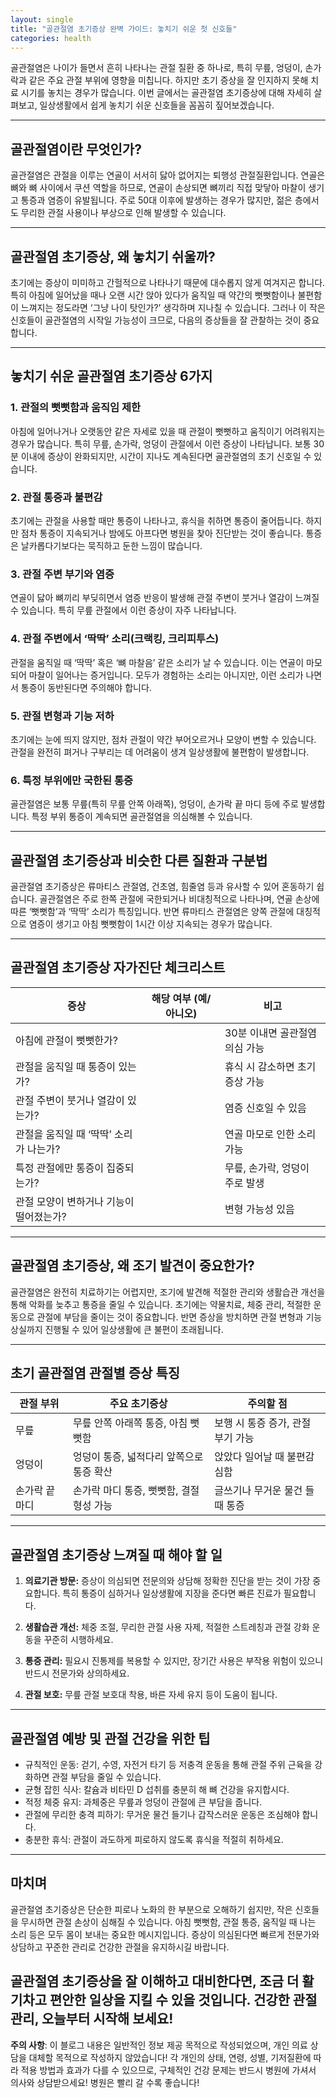 ```yaml
---
layout: single
title: "골관절염 초기증상 완벽 가이드: 놓치기 쉬운 첫 신호들"
categories: health
---
```

골관절염은 나이가 들면서 흔히 나타나는 관절 질환 중 하나로, 특히 무릎, 엉덩이, 손가락과 같은 주요 관절 부위에 영향을 미칩니다. 하지만 초기 증상을 잘 인지하지 못해 치료 시기를 놓치는 경우가 많습니다. 이번 글에서는 골관절염 초기증상에 대해 자세히 살펴보고, 일상생활에서 쉽게 놓치기 쉬운 신호들을 꼼꼼히 짚어보겠습니다.

---

## 골관절염이란 무엇인가?

골관절염은 관절을 이루는 연골이 서서히 닳아 없어지는 퇴행성 관절질환입니다. 연골은 뼈와 뼈 사이에서 쿠션 역할을 하므로, 연골이 손상되면 뼈끼리 직접 맞닿아 마찰이 생기고 통증과 염증이 유발됩니다. 주로 50대 이후에 발생하는 경우가 많지만, 젊은 층에서도 무리한 관절 사용이나 부상으로 인해 발생할 수 있습니다.

---

## 골관절염 초기증상, 왜 놓치기 쉬울까?

초기에는 증상이 미미하고 간헐적으로 나타나기 때문에 대수롭지 않게 여겨지곤 합니다. 특히 아침에 일어났을 때나 오랜 시간 앉아 있다가 움직일 때 약간의 뻣뻣함이나 불편함이 느껴지는 정도라면 ‘그냥 나이 탓인가?’ 생각하며 지나칠 수 있습니다. 그러나 이 작은 신호들이 골관절염의 시작일 가능성이 크므로, 다음의 증상들을 잘 관찰하는 것이 중요합니다.

---

## 놓치기 쉬운 골관절염 초기증상 6가지

### 1. 관절의 뻣뻣함과 움직임 제한

아침에 일어나거나 오랫동안 같은 자세로 있을 때 관절이 뻣뻣하고 움직이기 어려워지는 경우가 많습니다. 특히 무릎, 손가락, 엉덩이 관절에서 이런 증상이 나타납니다. 보통 30분 이내에 증상이 완화되지만, 시간이 지나도 계속된다면 골관절염의 초기 신호일 수 있습니다.

### 2. 관절 통증과 불편감

초기에는 관절을 사용할 때만 통증이 나타나고, 휴식을 취하면 통증이 줄어듭니다. 하지만 점차 통증이 지속되거나 밤에도 아프다면 병원을 찾아 진단받는 것이 좋습니다. 통증은 날카롭다기보다는 묵직하고 둔한 느낌이 많습니다.

### 3. 관절 주변 부기와 염증

연골이 닳아 뼈끼리 부딪히면서 염증 반응이 발생해 관절 주변이 붓거나 열감이 느껴질 수 있습니다. 특히 무릎 관절에서 이런 증상이 자주 나타납니다.

### 4. 관절 주변에서 ‘딱딱’ 소리(크랙킹, 크리피투스)

관절을 움직일 때 ‘딱딱’ 혹은 ‘뼈 마찰음’ 같은 소리가 날 수 있습니다. 이는 연골이 마모되어 마찰이 일어나는 증거입니다. 모두가 경험하는 소리는 아니지만, 이런 소리가 나면서 통증이 동반된다면 주의해야 합니다.

### 5. 관절 변형과 기능 저하

초기에는 눈에 띄지 않지만, 점차 관절이 약간 부어오르거나 모양이 변할 수 있습니다. 관절을 완전히 펴거나 구부리는 데 어려움이 생겨 일상생활에 불편함이 발생합니다.

### 6. 특정 부위에만 국한된 통증

골관절염은 보통 무릎(특히 무릎 안쪽 아래쪽), 엉덩이, 손가락 끝 마디 등에 주로 발생합니다. 특정 부위 통증이 계속되면 골관절염을 의심해볼 수 있습니다.

---

## 골관절염 초기증상과 비슷한 다른 질환과 구분법

골관절염 초기증상은 류마티스 관절염, 건초염, 힘줄염 등과 유사할 수 있어 혼동하기 쉽습니다. 골관절염은 주로 한쪽 관절에 국한되거나 비대칭적으로 나타나며, 연골 손상에 따른 ‘뻣뻣함’과 ‘딱딱’ 소리가 특징입니다. 반면 류마티스 관절염은 양쪽 관절에 대칭적으로 염증이 생기고 아침 뻣뻣함이 1시간 이상 지속되는 경우가 많습니다.

---

## 골관절염 초기증상 자가진단 체크리스트

| 증상                     | 해당 여부 (예/아니오) | 비고                            |
|--------------------------|-----------------------|--------------------------------|
| 아침에 관절이 뻣뻣한가?  |                       | 30분 이내면 골관절염 의심 가능 |
| 관절을 움직일 때 통증이 있는가? |                       | 휴식 시 감소하면 초기 증상 가능  |
| 관절 주변이 붓거나 열감이 있는가? |                       | 염증 신호일 수 있음             |
| 관절을 움직일 때 ‘딱딱’ 소리가 나는가? |                       | 연골 마모로 인한 소리 가능       |
| 특정 관절에만 통증이 집중되는가? |                       | 무릎, 손가락, 엉덩이 주로 발생    |
| 관절 모양이 변하거나 기능이 떨어졌는가? |                       | 변형 가능성 있음                |

---

## 골관절염 초기증상, 왜 조기 발견이 중요한가?

골관절염은 완전히 치료하기는 어렵지만, 조기에 발견해 적절한 관리와 생활습관 개선을 통해 악화를 늦추고 통증을 줄일 수 있습니다. 초기에는 약물치료, 체중 관리, 적절한 운동으로 관절에 부담을 줄이는 것이 중요합니다. 반면 증상을 방치하면 관절 변형과 기능 상실까지 진행될 수 있어 일상생활에 큰 불편이 초래됩니다.

---

## 초기 골관절염 관절별 증상 특징

| 관절 부위   | 주요 초기증상                          | 주의할 점                      |
|-------------|--------------------------------------|-------------------------------|
| 무릎        | 무릎 안쪽 아래쪽 통증, 아침 뻣뻣함      | 보행 시 통증 증가, 관절 부기 가능   |
| 엉덩이      | 엉덩이 통증, 넓적다리 앞쪽으로 통증 확산 | 앉았다 일어날 때 불편감 심함       |
| 손가락 끝 마디 | 손가락 마디 통증, 뻣뻣함, 결절 형성 가능  | 글쓰기나 무거운 물건 들 때 통증    |

---

## 골관절염 초기증상 느껴질 때 해야 할 일

1. **의료기관 방문:** 증상이 의심되면 전문의와 상담해 정확한 진단을 받는 것이 가장 중요합니다. 특히 통증이 심하거나 일상생활에 지장을 준다면 빠른 진료가 필요합니다.

2. **생활습관 개선:** 체중 조절, 무리한 관절 사용 자제, 적절한 스트레칭과 관절 강화 운동을 꾸준히 시행하세요.

3. **통증 관리:** 필요시 진통제를 복용할 수 있지만, 장기간 사용은 부작용 위험이 있으니 반드시 전문가와 상의하세요.

4. **관절 보호:** 무릎 관절 보호대 착용, 바른 자세 유지 등이 도움이 됩니다.

---

## 골관절염 예방 및 관절 건강을 위한 팁

- 규칙적인 운동: 걷기, 수영, 자전거 타기 등 저충격 운동을 통해 관절 주위 근육을 강화하면 관절 부담을 줄일 수 있습니다.
- 균형 잡힌 식사: 칼슘과 비타민 D 섭취를 충분히 해 뼈 건강을 유지합시다.
- 적정 체중 유지: 과체중은 무릎과 엉덩이 관절에 큰 부담을 줍니다.
- 관절에 무리한 충격 피하기: 무거운 물건 들기나 갑작스러운 운동은 조심해야 합니다.
- 충분한 휴식: 관절이 과도하게 피로하지 않도록 휴식을 적절히 취하세요.

---

## 마치며

골관절염 초기증상은 단순한 피로나 노화의 한 부분으로 오해하기 쉽지만, 작은 신호들을 무시하면 관절 손상이 심해질 수 있습니다. 아침 뻣뻣함, 관절 통증, 움직일 때 나는 소리 등은 모두 몸이 보내는 중요한 메시지입니다. 증상이 의심된다면 빠르게 전문가와 상담하고 꾸준한 관리로 건강한 관절을 유지하시길 바랍니다.

골관절염 초기증상을 잘 이해하고 대비한다면, 조금 더 활기차고 편안한 일상을 지킬 수 있을 것입니다. 건강한 관절 관리, 오늘부터 시작해 보세요!
---

**주의 사항**: 이 블로그 내용은 일반적인 정보 제공 목적으로 작성되었으며, 개인 의료 상담을 대체할 목적으로 작성하지 않았습니다! 각 개인의 상태, 연령, 성별, 기저질환에 따라 적용 방법과 효과가 다를 수 있으므로, 구체적인 건강 문제는 반드시 병원에 가셔서 의사와 상담받으세요! 병원은 빨리 갈 수록 좋습니다!
